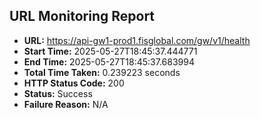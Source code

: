 ## URL Monitoring Report

- **URL:** https://api-gw1-prod1.fisglobal.com/gw/v1/health
- **Start Time:** 2025-05-27T18:45:37.444771
- **End Time:** 2025-05-27T18:45:37.683994
- **Total Time Taken:** 0.239223 seconds
- **HTTP Status Code:** 200
- **Status:** Success
- **Failure Reason:** N/A
